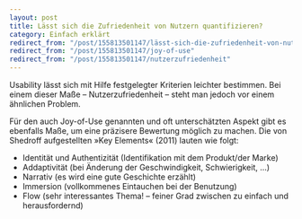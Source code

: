 ```yaml
---
layout: post
title: Lässt sich die Zufriedenheit von Nutzern quantifizieren?
category: Einfach erklärt
redirect_from: "/post/155813501147/lässt-sich-die-zufriedenheit-von-nutzern"
redirect_from: "/post/155813501147/joy-of-use"
redirect_from: "/post/155813501147/nutzerzufriedenheit"
---
```


Usability lässt sich mit Hilfe festgelegter Kriterien leichter bestimmen. Bei einem dieser Maße – Nutzerzufriedenheit – steht man jedoch vor einem ähnlichen Problem.

Für den auch Joy-of-Use genannten und oft unterschätzten Aspekt gibt es ebenfalls Maße, um eine präzisere Bewertung möglich zu machen. Die von Shedroff aufgestellten »Key Elements« (2011) lauten wie folgt:

- Identität und Authentizität (Identifikation mit dem Produkt/der Marke)
- Addaptivität (bei Änderung der Geschwindigkeit, Schwierigkeit, ...)
- Narrativ (es wird eine gute Geschichte erzählt)
- Immersion (vollkommenes Eintauchen bei der Benutzung)
- Flow (sehr interessantes Thema! – feiner Grad zwischen zu einfach und herausfordernd)
